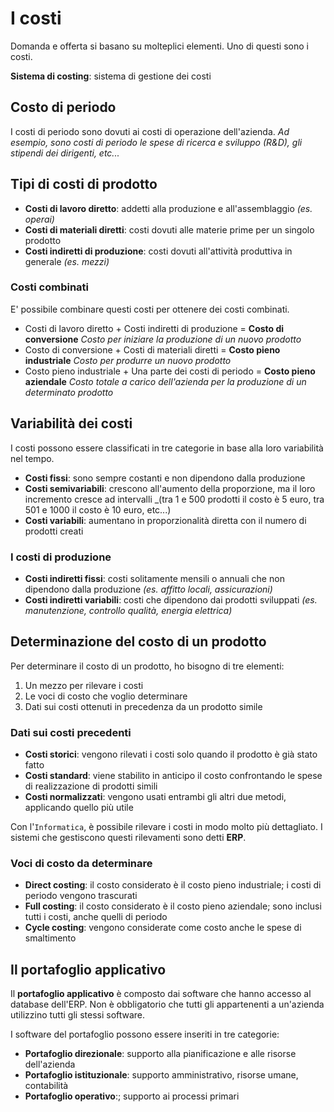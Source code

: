 # I costi
Domanda e offerta si basano su molteplici elementi.
Uno di questi sono i costi.

**Sistema di costing**: sistema di gestione dei costi

## Costo di periodo
I costi di periodo sono dovuti ai costi di operazione dell'azienda.
_Ad esempio, sono costi di periodo le spese di ricerca e sviluppo (R&D), gli stipendi dei dirigenti, etc..._

## Tipi di costi di prodotto
- **Costi di lavoro diretto**: addetti alla produzione e all'assemblaggio _(es. operai)_
- **Costi di materiali diretti**: costi dovuti alle materie prime per un singolo prodotto
- **Costi indiretti di produzione**: costi dovuti all'attività produttiva in generale _(es. mezzi)_

### Costi combinati
E' possibile combinare questi costi per ottenere dei costi combinati.
- Costi di lavoro diretto + Costi indiretti di produzione = **Costo di conversione**
  _Costo per iniziare la produzione di un nuovo prodotto_
- Costo di conversione + Costi di materiali diretti = **Costo pieno industriale**
  _Costo per produrre un nuovo prodotto_
- Costo pieno industriale + Una parte dei costi di periodo = **Costo pieno aziendale**
  _Costo totale a carico dell'azienda per la produzione di un determinato prodotto_

## Variabilità dei costi
I costi possono essere classificati in tre categorie in base alla loro variabilità nel tempo.
- **Costi fissi**: sono sempre costanti e non dipendono dalla produzione
- **Costi semivariabili**: crescono all'aumento della proporzione, ma il loro incremento cresce ad intervalli 
  _(tra 1 e 500 prodotti il costo è 5 euro, tra 501 e 1000 il costo è 10 euro, etc...)
- **Costi variabili**: aumentano in proporzionalità diretta con il numero di prodotti creati

### I costi di produzione
- **Costi indiretti fissi**: costi solitamente mensili o annuali che non dipendono dalla produzione _(es. affitto locali, assicurazioni)_
- **Costi indiretti variabili**: costi che dipendono dai prodotti sviluppati _(es. manutenzione, controllo qualità, energia elettrica)_

## Determinazione del costo di un prodotto
Per determinare il costo di un prodotto, ho bisogno di tre elementi:
1. Un mezzo per rilevare i costi
2. Le voci di costo che voglio determinare
3. Dati sui costi ottenuti in precedenza da un prodotto simile

### Dati sui costi precedenti
- **Costi storici**: vengono rilevati i costi solo quando il prodotto è già stato fatto
- **Costi standard**: viene stabilito in anticipo il costo confrontando le spese di realizzazione di prodotti simili
- **Costi normalizzati**: vengono usati entrambi gli altri due metodi, applicando quello più utile

Con l'`Informatica`, è possibile rilevare i costi in modo molto più dettagliato. 
I sistemi che gestiscono questi rilevamenti sono detti **ERP**.

### Voci di costo da determinare
- **Direct costing**: il costo considerato è il costo pieno industriale; i costi di periodo vengono trascurati
- **Full costing**: il costo considerato è il costo pieno aziendale; sono inclusi tutti i costi, anche quelli di periodo
- **Cycle costing**: vengono considerate come costo anche le spese di smaltimento 

## Il portafoglio applicativo
Il **portafoglio applicativo** è composto dai software che hanno accesso al database dell'ERP. 
Non è obbligatorio che tutti gli appartenenti a un'azienda utilizzino tutti gli stessi software.

I software del portafoglio possono essere inseriti in tre categorie:
- **Portafoglio direzionale**: supporto alla pianificazione e alle risorse dell'azienda
- **Portafoglio istituzionale**: supporto amministrativo, risorse umane, contabilità
- **Portafoglio operativo**:; supporto ai processi primari
